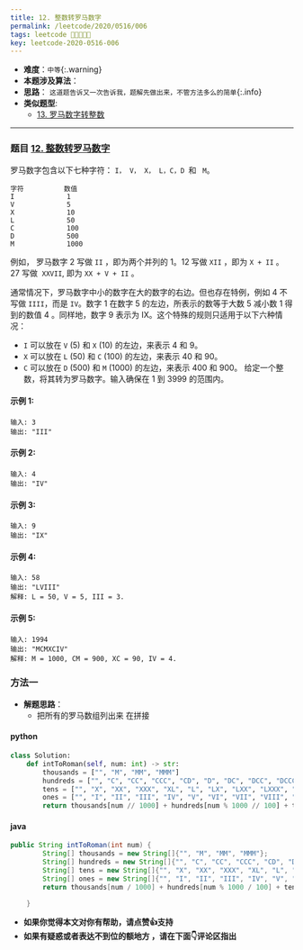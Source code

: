 ```yaml
---
title: 12. 整数转罗马数字
permalink: /leetcode/2020/0516/006
tags: leetcode 🌟🌟🌟🌟🌟
key: leetcode-2020-0516-006
---
```

- __难度__：`中等`{:.warning}
- __本题涉及算法__：
- __思路__： `这道题告诉又一次告诉我，题解先做出来，不管方法多么的简单`{:.info}
- __类似题型__:
  - [13. 罗马数字转整数](/leetcode/2020/0516/007)

---

### 题目 [12. 整数转罗马数字](https://leetcode-cn.com/problems/integer-to-roman/)
罗马数字包含以下七种字符： `I， V， X， L，C，D `和 ` M`。
```
字符          数值
I             1
V             5
X             10
L             50
C             100
D             500
M             1000
```
例如， 罗马数字 2 写做 `II` ，即为两个并列的 1。12 写做 `XII` ，即为 `X + II` 。 27 写做  `XXVII`, 即为 `XX + V + II` 。

通常情况下，罗马数字中小的数字在大的数字的右边。但也存在特例，例如 4 不写做 `IIII`，而是 `IV`。数字 1 在数字 5 的左边，所表示的数等于大数 5 减小数 1 得到的数值 4 。同样地，数字 9 表示为 IX。这个特殊的规则只适用于以下六种情况：

- `I` 可以放在 `V` (5) 和 `X` (10) 的左边，来表示 4 和 9。
- `X` 可以放在 `L` (50) 和 `C` (100) 的左边，来表示 40 和 90。 
- `C` 可以放在 `D` (500) 和 `M` (1000) 的左边，来表示 400 和 900。
给定一个整数，将其转为罗马数字。输入确保在 1 到 3999 的范围内。

#### 示例 1:
```
输入: 3
输出: "III"
```
#### 示例 2:
```
输入: 4
输出: "IV"
```
#### 示例 3:
```
输入: 9
输出: "IX"
```
#### 示例 4:
```
输入: 58
输出: "LVIII"
解释: L = 50, V = 5, III = 3.
```
#### 示例 5:
```
输入: 1994
输出: "MCMXCIV"
解释: M = 1000, CM = 900, XC = 90, IV = 4.
```

### 方法一
- __解题思路__：
  - 把所有的罗马数组列出来 在拼接
#### python
```python
class Solution:
    def intToRoman(self, num: int) -> str:
        thousands = ["", "M", "MM", "MMM"]
        hundreds = ["", "C", "CC", "CCC", "CD", "D", "DC", "DCC", "DCCC", "CM"]
        tens = ["", "X", "XX", "XXX", "XL", "L", "LX", "LXX", "LXXX", "XC"]
        ones = ["", "I", "II", "III", "IV", "V", "VI", "VII", "VIII", "IX"]
        return thousands[num // 1000] + hundreds[num % 1000 // 100] + tens[num % 100 // 10] + ones[num % 10]
```

#### java
```java
public String intToRoman(int num) {
        String[] thousands = new String[]{"", "M", "MM", "MMM"};
        String[] hundreds = new String[]{"", "C", "CC", "CCC", "CD", "D", "DC", "DCC", "DCCC", "CM"};
        String[] tens = new String[]{"", "X", "XX", "XXX", "XL", "L", "LX", "LXX", "LXXX", "XC"};
        String[] ones = new String[]{"", "I", "II", "III", "IV", "V", "VI", "VII", "VIII", "IX"};
        return thousands[num / 1000] + hundreds[num % 1000 / 100] + tens[num % 100 / 10] + ones[num % 10];

    }
```

- __如果你觉得本文对你有帮助，请点赞👍支持__
- __如果有疑惑或者表达不到位的额地方 ，请在下面👇评论区指出__

